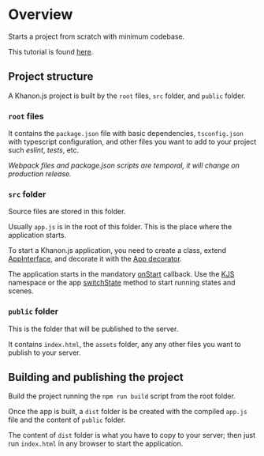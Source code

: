 # Overview
Starts a project from scratch with minimum codebase.

This tutorial is found [here](https://github.com/khanonjs/khanon.js-tutorials/tree/main/01-blank-project).

## Project structure

A Khanon.js project is built by the `root` files, `src` folder, and `public` folder.

### `root` files

It contains the `package.json` file with basic dependencies, `tsconfig.json` with typescript configuration, and other files you want to add to your project such *eslint*, *tests*, etc.

*Webpack files and package.json scripts are temporal, it will change on production release.*

### `src` folder

Source files are stored in this folder.

Usually `app.js` is in the root of this folder. This is the place where the application starts.

To start a Khanon.js application, you need to create a class, extend [AppInterface](https://khanonjs.com/api-docs/classes/decorators_app.AppInterface.html), and decorate it with the [App decorator](https://khanonjs.com/api-docs/functions/decorators_app.App.html).

The application starts in the mandatory [onStart](https://khanonjs.com/api-docs/classes/decorators_app.AppInterface.html#onStart) callback. Use the [KJS](https://khanonjs.com/api-docs/modules/kjs.KJS.html) namespace or the app [switchState](https://khanonjs.com/api-docs/classes/decorators_app.AppInterface.html#switchState) method to start running states and scenes.

### `public` folder

This is the folder that will be published to the server.

It contains `index.html`, the `assets` folder, any any other files you want to publish to your server.


## Building and publishing the project

Build the project running the `npm run build` script from the root folder.

Once the app is built, a `dist` folder is be created with the compiled `app.js` file and the content of `public` folder.

The content of `dist` folder is what you have to copy to your server; then just run `index.html` in any browser to start the application.